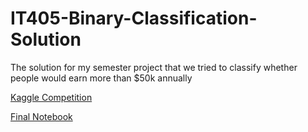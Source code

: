 # IT405-Binary-Classification-Solution

The solution for my semester project that we tried to classify whether people would earn more than $50k annually

[Kaggle Competition](https://www.kaggle.com/c/it405-dm-and-bi-2021-2022/overview)

[Final Notebook](https://www.kaggle.com/mustafakck/it405-final-notebook)
